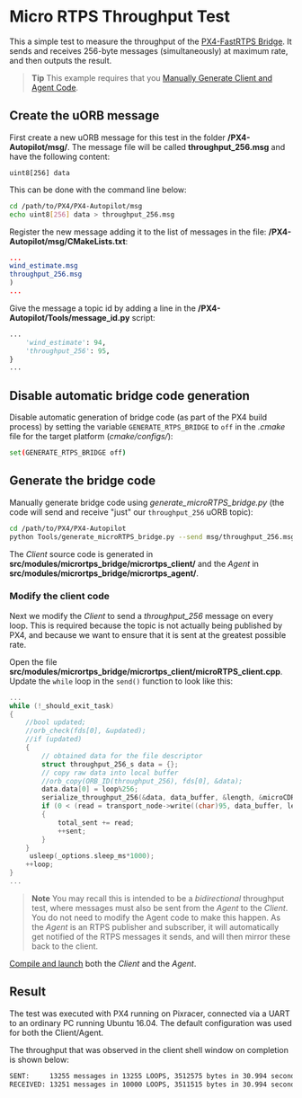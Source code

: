 # Micro RTPS Throughput Test

This a simple test to measure the throughput of the [PX4-FastRTPS Bridge](../middleware/micrortps.md). It sends and receives 256-byte messages (simultaneously) at maximum rate, and then outputs the result.

> **Tip** This example requires that you [Manually Generate Client and Agent Code](../middleware/micrortps_manual_code_generation.md).

## Create the uORB message

First create a new uORB message for this test in the folder **/PX4-Autopilot/msg/**. The message file will be called **throughput_256.msg** and have the following content:

```text
uint8[256] data
```

This can be done with the command line below:

```sh
cd /path/to/PX4/PX4-Autopilot/msg
echo uint8[256] data > throughput_256.msg
```

Register the new message adding it to the list of messages in the file: **/PX4-Autopilot/msg/CMakeLists.txt**:

```cmake
...
wind_estimate.msg
throughput_256.msg
)
...
```

Give the message a topic id by adding a line in the **/PX4-Autopilot/Tools/message_id.py** script:

```python
...
    'wind_estimate': 94,
    'throughput_256': 95,
}
...
```

## Disable automatic bridge code generation

Disable automatic generation of bridge code (as part of the PX4 build process) by setting the variable `GENERATE_RTPS_BRIDGE` to `off` in the *.cmake* file for the target platform (*cmake/configs/*):

```sh
set(GENERATE_RTPS_BRIDGE off)
```

## Generate the bridge code

Manually generate bridge code using *generate_microRTPS_bridge.py* (the code will send and receive "just" our `throughput_256` uORB topic):

```sh
cd /path/to/PX4/PX4-Autopilot
python Tools/generate_microRTPS_bridge.py --send msg/throughput_256.msg --receive msg/throughput_256.msg
```

The *Client* source code is generated in **src/modules/micrortps_bridge/micrortps_client/** and the *Agent* in **src/modules/micrortps_bridge/micrortps_agent/**.

### Modify the client code

Next we modify the *Client* to send a *throughput_256* message on every loop. This is required because the topic is not actually being published by PX4, and because we want to ensure that it is sent at the greatest possible rate.

Open the file **src/modules/micrortps_bridge/micrortps_client/microRTPS_client.cpp**. Update the `while` loop in the `send()` function to look like this:

```cpp
...
while (!_should_exit_task)
{
    //bool updated;
    //orb_check(fds[0], &updated);
    //if (updated)
    {
        // obtained data for the file descriptor
        struct throughput_256_s data = {};
        // copy raw data into local buffer
        //orb_copy(ORB_ID(throughput_256), fds[0], &data);
        data.data[0] = loop%256;
        serialize_throughput_256(&data, data_buffer, &length, &microCDRWriter);
        if (0 < (read = transport_node->write((char)95, data_buffer, length)))
        {
            total_sent += read;
            ++sent;
        }
    }
     usleep(_options.sleep_ms*1000);
    ++loop;
}
...
```

> **Note** You may recall this is intended to be a *bidirectional* throughput test, where messages must also be sent from the *Agent* to the *Client*. You do not need to modify the Agent code to make this happen. As the *Agent* is an RTPS publisher and subscriber, it will automatically get notified of the RTPS messages it sends, and will then mirror these back to the client.

[Compile and launch](../middleware/micrortps_manual_code_generation.md#build-and-use-the-code) both the *Client* and the *Agent*.

## Result

The test was executed with PX4 running on Pixracer, connected via a UART to an ordinary PC running Ubuntu 16.04. The default configuration was used for both the Client/Agent.

The throughput that was observed in the client shell window on completion is shown below:

```sh
SENT:     13255 messages in 13255 LOOPS, 3512575 bytes in 30.994 seconds - 113.33KB/s
RECEIVED: 13251 messages in 10000 LOOPS, 3511515 bytes in 30.994 seconds - 113.30KB/s
```